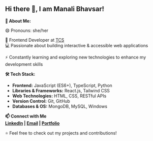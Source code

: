 ## Hi there 👋, I am Manali Bhavsar!

**🚀 About Me:**

😄 Pronouns: she/her

🎨 Frontend Developer at [TCS](https://www.tcs.com/)  
💻 Passionate about building interactive & accessible web applications

⚡ Constantly learning and exploring new technologies to enhance my development skills

**🛠️ Tech Stack:**
- **Frontend:** JavaScript (ES6+), TypeScript, Python  
- **Libraries & Frameworks:** React.js, Tailwind CSS
- **Web Technologies:** HTML, CSS, RESTful APIs 
- **Version Control:** Git, GitHub 
- **Databases & OS:** MongoDB, MySQL, Windows 

**📫 Connect with Me**  
**[LinkedIn](https://www.linkedin.com/in/manalisbhavsar/) | [Email](mailto:manalisbhavsar@gmail.com) | [Portfolio](#)**

⭐️ Feel free to check out my projects and contributions!
<!--
**ManaliSBhavsar/ManaliSBhavsar** is a ✨ _special_ ✨ repository because its `README.md` (this file) appears on your GitHub profile.

Here are some ideas to get you started:

- 🔭 I’m currently working on ...
- 🌱 I’m currently learning ...
- 👯 I’m looking to collaborate on ...
- 🤔 I’m looking for help with ...
- 💬 Ask me about ...
- 📫 How to reach me: ...
- 😄 Pronouns: ...
- ⚡ Fun fact: ...
-->
